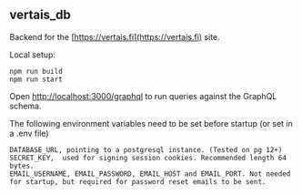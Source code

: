 ## vertais_db

Backend for the [https://vertais.fi](https://vertais.fi) site.

Local setup:

```
npm run build
npm run start
```

Open [http://localhost:3000/graphql](http://localhost:3000/graphql) to run queries against the GraphQL schema.

The following environment variables need to be set before startup (or set in a .env file)<br>

```
DATABASE_URL, pointing to a postgresql instance. (Tested on pg 12+)
SECRET_KEY,  used for signing session cookies. Recommended length 64 bytes.
EMAIL_USERNAME, EMAIL_PASSWORD, EMAIL_HOST and EMAIL_PORT. Not needed for startup, but required for password reset emails to be sent.
```
